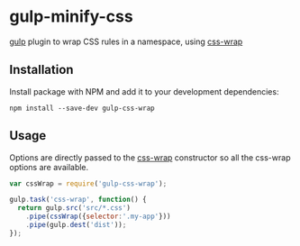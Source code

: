 # gulp-minify-css

[gulp](http://gulpjs.com/) plugin to wrap CSS rules in a namespace, using [css-wrap](https://github.com/benignware/css-wrap)

## Installation

Install package with NPM and add it to your development dependencies:

```
npm install --save-dev gulp-css-wrap
```

## Usage

Options are directly passed to the [css-wrap](https://github.com/benignware/css-wrap) constructor so all the css-wrap options are available.

```javascript
var cssWrap = require('gulp-css-wrap');

gulp.task('css-wrap', function() {
  return gulp.src('src/*.css')
    .pipe(cssWrap({selector:'.my-app'}))
    .pipe(gulp.dest('dist'));
});
```
